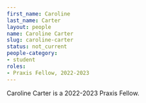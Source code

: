 ```yaml
---
first_name: Caroline
last_name: Carter
layout: people
name: Caroline Carter
slug: caroline-carter
status: not_current
people-category:
- student
roles:
- Praxis Fellow, 2022-2023
---
```

Caroline Carter is a 2022-2023 Praxis Fellow.
